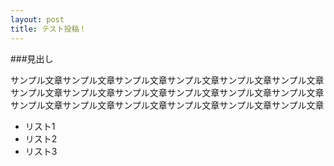```yaml
---
layout: post
title: テスト投稿！
---
```


###見出し

サンプル文章サンプル文章サンプル文章サンプル文章サンプル文章サンプル文章
サンプル文章サンプル文章サンプル文章サンプル文章サンプル文章サンプル文章
サンプル文章サンプル文章サンプル文章サンプル文章サンプル文章サンプル文章

- リスト1
- リスト2
- リスト3
